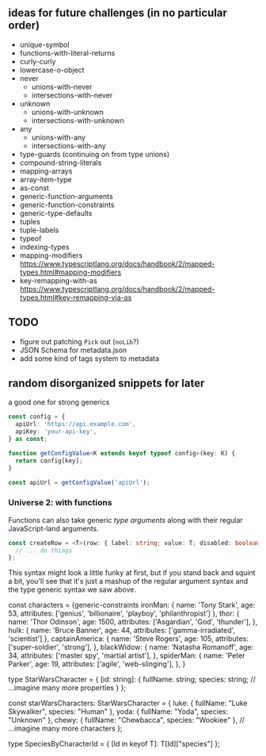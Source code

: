 ## ideas for future challenges (in no particular order)

- unique-symbol
- functions-with-literal-returns
- curly-curly
- lowercase-o-object
- never
  - unions-with-never
  - intersections-with-never
- unknown
  - unions-with-unknown
  - intersections-with-unknown
- any
  - unions-with-any
  - intersections-with-any
- type-guards (continuing on from type unions)
- compound-string-literals
- mapping-arrays
- array-item-type
- as-const
- generic-function-arguments
- generic-function-constraints
- generic-type-defaults
- tuples
- tuple-labels
- typeof
- indexing-types
- mapping-modifiers https://www.typescriptlang.org/docs/handbook/2/mapped-types.html#mapping-modifiers
- key-remapping-with-as https://www.typescriptlang.org/docs/handbook/2/mapped-types.html#key-remapping-via-as

## TODO

- figure out patching `Pick` out (`noLib`?)
- JSON Schema for metadata.json
- add some kind of tags system to metadata

## random disorganized snippets for later

a good one for strong generics

```ts
const config = {
  apiUrl: 'https://api.example.com',
  apiKey: 'your-api-key',
} as const;

function getConfigValue<K extends keyof typeof config>(key: K) {
  return config[key];
}

const apiUrl = getConfigValue('apiUrl');
```

### Universe 2: with functions

Functions can also take generic _type arguments_ along with their regular JavaScript-land arguments.

```ts
const createRow = <T>(row: { label: string; value: T; disabled: boolean }) => {
  // ... do things
};
```

This syntax might look a little funky at first, but if you stand back and squint a bit, you'll see that it's just a mashup of the regular argument syntax and the type generic syntax we saw above.

const characters = {generic-constraints
ironMan: {
name: 'Tony Stark',
age: 53,
attributes: ['genius', 'billionaire', 'playboy', 'philanthropist']
},
thor: {
name: 'Thor Odinson',
age: 1500,
attributes: ['Asgardian', 'God', 'thunder'],
},
hulk: {
name: 'Bruce Banner',
age: 44,
attributes: ['gamma-irradiated', 'scientist']
},
captainAmerica: {
name: 'Steve Rogers',
age: 105,
attributes: ['super-soldier', 'strong'],
},
blackWidow: {
name: 'Natasha Romanoff',
age: 34,
attributes: ['master spy', 'martial artist'],
},
spiderMan: {
name: 'Peter Parker',
age: 19,
attributes: ['agile', 'web-slinging'],
},
}

type StarWarsCharacter = {
[id: string]: {
fullName: string;
species: string;
// ...imagine many more properties
}
};

const starWarsCharacters: StarWarsCharacter = {
luke: { fullName: "Luke Skywalker", species: "Human" },
yoda: { fullName: "Yoda", species: "Unknown" },
chewy: { fullName: "Chewbacca", species: "Wookiee" },
// ...imagine many more characters
};

type SpeciesByCharacterId<T extends StarWarsCharacter> = {
[Id in keyof T]: T[Id]["species"]
};
